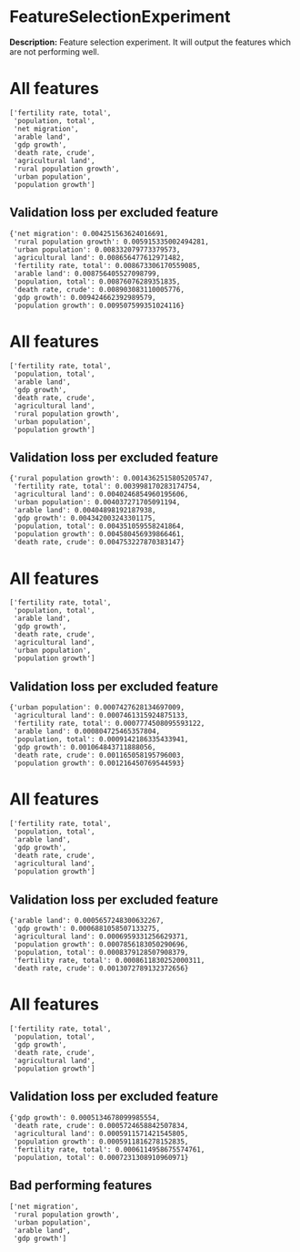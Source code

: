
# FeatureSelectionExperiment

**Description:** Feature selection experiment. It will output the features which are not performing well.

# All features
```
['fertility rate, total',
 'population, total',
 'net migration',
 'arable land',
 'gdp growth',
 'death rate, crude',
 'agricultural land',
 'rural population growth',
 'urban population',
 'population growth']
```


## Validation loss per excluded feature
```
{'net migration': 0.004251563624016691,
 'rural population growth': 0.005915335002494281,
 'urban population': 0.008332079773379573,
 'agricultural land': 0.008656477612971482,
 'fertility rate, total': 0.008673306170559085,
 'arable land': 0.008756405527098799,
 'population, total': 0.00876076289351835,
 'death rate, crude': 0.008903083110005776,
 'gdp growth': 0.009424662392989579,
 'population growth': 0.009507599351024116}
```


# All features
```
['fertility rate, total',
 'population, total',
 'arable land',
 'gdp growth',
 'death rate, crude',
 'agricultural land',
 'rural population growth',
 'urban population',
 'population growth']
```


## Validation loss per excluded feature
```
{'rural population growth': 0.0014362515805205747,
 'fertility rate, total': 0.003998170283174754,
 'agricultural land': 0.0040246854960195606,
 'urban population': 0.004037271705091194,
 'arable land': 0.00404898192187938,
 'gdp growth': 0.004342003243301175,
 'population, total': 0.004351059558241864,
 'population growth': 0.004580456939866461,
 'death rate, crude': 0.004753227870383147}
```


# All features
```
['fertility rate, total',
 'population, total',
 'arable land',
 'gdp growth',
 'death rate, crude',
 'agricultural land',
 'urban population',
 'population growth']
```


## Validation loss per excluded feature
```
{'urban population': 0.0007427628134697009,
 'agricultural land': 0.0007461315924875133,
 'fertility rate, total': 0.0007774508095593122,
 'arable land': 0.000804725465357804,
 'population, total': 0.0009142186335433941,
 'gdp growth': 0.001064843711888056,
 'death rate, crude': 0.001165058195796003,
 'population growth': 0.001216450769544593}
```


# All features
```
['fertility rate, total',
 'population, total',
 'arable land',
 'gdp growth',
 'death rate, crude',
 'agricultural land',
 'population growth']
```


## Validation loss per excluded feature
```
{'arable land': 0.0005657248300632267,
 'gdp growth': 0.0006881058507133275,
 'agricultural land': 0.0006959331256629371,
 'population growth': 0.0007856183050290696,
 'population, total': 0.0008379128507908379,
 'fertility rate, total': 0.0008611830252000311,
 'death rate, crude': 0.0013072789132372656}
```


# All features
```
['fertility rate, total',
 'population, total',
 'gdp growth',
 'death rate, crude',
 'agricultural land',
 'population growth']
```


## Validation loss per excluded feature
```
{'gdp growth': 0.0005134678099985554,
 'death rate, crude': 0.0005724658842507834,
 'agricultural land': 0.0005911571421545805,
 'population growth': 0.0005911816278152835,
 'fertility rate, total': 0.0006114958675574761,
 'population, total': 0.0007231308910960971}
```


## Bad performing features
```
['net migration',
 'rural population growth',
 'urban population',
 'arable land',
 'gdp growth']
```


